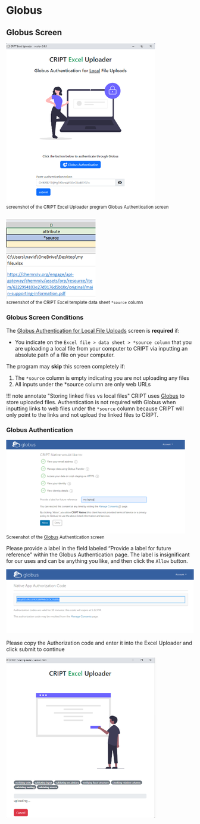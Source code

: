 # Globus

## Globus Screen
<img alt="screenshot of the Globus Authentication screen within the CRIPT Excel Uploader program" 
src="../docs_assets/globus/globus_screen.png" 
class="screenshot-border" style="width: 25rem;">
<small style="display: block">
    screenshot of the CRIPT Excel Uploader program Globus Authentication screen
</small>

<img alt="screenshot of the CRIPT Excel template data sheet source column" 
src="../docs_assets/globus/data_sheet_source_column_screenshot.png" 
class="screenshot-border" style="width: 15rem; margin-top: 0.8rem">
<small style="display: block">
    screenshot of the CRIPT Excel template data sheet <code>*source</code> column
</small>

### Globus Screen Conditions
The <u>Globus Authentication for Local File Uploads</u> screen is **required** if:

* You indicate on the `Excel file > data sheet > *source column` that you are uploading a local file from your computer to CRIPT via inputting an absolute path of a file on your computer.

The program may **skip** this screen completely if: 

1. The `*source` column is empty indicating you are not uploading any files
2. All inputs under the *source column are only web URLs


!!! note annotate "Storing linked files vs local files"
    CRIPT uses <a href="https://www.globus.org/" target="_blank">Globus</a> to store uploaded files.
    Authentication is not required with Globus when inputting links to web files under the `*source` column because CRIPT will only point to the links and not upload the linked files to CRIPT. 

### Globus Authentication

<img alt="screenshot of the Globus Authentication screen" 
src="../docs_assets/globus/globus_label.png" 
class="screenshot-border" style="width: 30rem;">
<small style="display: block">
    Screenshot of the <a href="https://www.globus.org/" target="_blank">Globus</a> Authentication screen
</small>

Please provide a label in the field labeled “Provide a label for future reference” within the Globus Authentication page. The label is insignificant for our uses and can be anything you like, and then click the `Allow` button.

<img alt="screenshot of Globus Authentication code" 
src="../docs_assets/globus/globus_token.png" class="screenshot-border">

Please copy the Authorization code and enter it into the Excel Uploader and click submit to continue

<img alt="screenshot of the CRIPT Excel Uploader loading screen" src="../docs_assets/globus/loading_screen.png" 
class="screenshot-border" style="width: 25rem">

